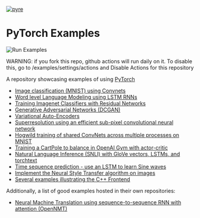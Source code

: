 [![pyre](https://github.com/facebook/pyre-check/workflows/pyre/badge.svg)](https://github.com/pradeep90/examples/.github/workflows/main.yml)

# PyTorch Examples
![Run Examples](https://github.com/pytorch/examples/workflows/Run%20Examples/badge.svg)

WARNING: if you fork this repo, github actions will run daily on it. To disable
this, go to <myuser>/examples/settings/actions and Disable Actions for this
repository

A repository showcasing examples of using [PyTorch](https://github.com/pytorch/pytorch)

- [Image classification (MNIST) using Convnets](mnist)
- [Word level Language Modeling using LSTM RNNs](word_language_model)
- [Training Imagenet Classifiers with Residual Networks](imagenet)
- [Generative Adversarial Networks (DCGAN)](dcgan)
- [Variational Auto-Encoders](vae)
- [Superresolution using an efficient sub-pixel convolutional neural network](super_resolution)
- [Hogwild training of shared ConvNets across multiple processes on MNIST](mnist_hogwild)
- [Training a CartPole to balance in OpenAI Gym with actor-critic](reinforcement_learning)
- [Natural Language Inference (SNLI) with GloVe vectors, LSTMs, and torchtext](snli)
- [Time sequence prediction - use an LSTM to learn Sine waves](time_sequence_prediction)
- [Implement the Neural Style Transfer algorithm on images](fast_neural_style)
- [Several examples illustrating the C++ Frontend](cpp)

Additionally, a list of good examples hosted in their own repositories:

- [Neural Machine Translation using sequence-to-sequence RNN with attention (OpenNMT)](https://github.com/OpenNMT/OpenNMT-py)
